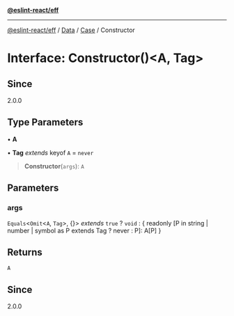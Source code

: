 [**@eslint-react/eff**](../../../../../README.md)

***

[@eslint-react/eff](../../../../../README.md) / [Data](../../../README.md) / [Case](../README.md) / Constructor

# Interface: Constructor()\<A, Tag\>

## Since

2.0.0

## Type Parameters

• **A**

• **Tag** *extends* keyof `A` = `never`

> **Constructor**(`args`): `A`

## Parameters

### args

`Equals`\<`Omit`\<`A`, `Tag`\>, \{\}\> *extends* `true` ? `void` : \{ readonly \[P in string \| number \| symbol as P extends Tag ? never : P\]: A\[P\] \}

## Returns

`A`

## Since

2.0.0
